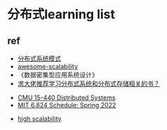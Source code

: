 # 分布式learning list

## ref
+ [分布式系统模式](https://github.com/dreamhead/patterns-of-distributed-systems)
+ [awesome-scalability](https://github.com/binhnguyennus/awesome-scalability)
+ 《数据密集型应用系统设计》
+ [求大佬推荐学习分布式系统和分布式存储相关的书？](https://www.zhihu.com/question/439289634/answer/2673812365)
<!-- 课程 -->
+ [CMU 15-440 Distributed Systems](https://www.composablesystems.org/15-440/fa2022/schedule/)
+ [MIT 6.824 Schedule: Spring 2022](http://nil.csail.mit.edu/6.824/2022/schedule.html)

<!-- website -->
+ [high scalability](http://highscalability.com/)